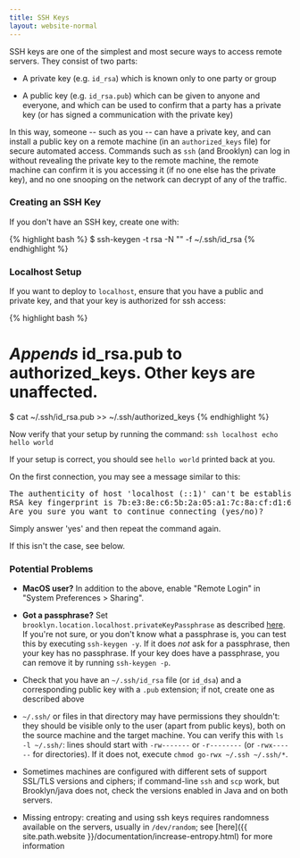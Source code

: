 ```yaml
---
title: SSH Keys
layout: website-normal
---
```


SSH keys are one of the simplest and most secure ways to access remote servers.
They consist of two parts:

* A private key (e.g. `id_rsa`) which is known only to one party or group
  
* A public key (e.g. `id_rsa.pub`) which can be given to anyone and everyone,
  and which can be used to confirm that a party has a private key
  (or has signed a communication with the private key)
  
In this way, someone -- such as you -- can have a private key,
and can install a public key on a remote machine (in an `authorized_keys` file)
for secure automated access.
Commands such as `ssh` (and Brooklyn) can log in without
revealing the private key to the remote machine,
the remote machine can confirm it is you accessing it (if no one else has the private key),
and no one snooping on the network can decrypt of any of the traffic.
 

### Creating an SSH Key

If you don't have an SSH key, create one with:

{% highlight bash %}
$ ssh-keygen -t rsa -N "" -f ~/.ssh/id_rsa
{% endhighlight %}


### Localhost Setup

If you want to deploy to `localhost`, ensure that you have a public and private key,
and that your key is authorized for ssh access:

{% highlight bash %}
# _Appends_ id_rsa.pub to authorized_keys. Other keys are unaffected.
$ cat ~/.ssh/id_rsa.pub >> ~/.ssh/authorized_keys
{% endhighlight %}

Now verify that your setup by running the command: `ssh localhost echo hello world`

If your setup is correct, you should see `hello world` printed back at you.

On the first connection, you may see a message similar to this:

<pre>
The authenticity of host 'localhost (::1)' can't be established.
RSA key fingerprint is 7b:e3:8e:c6:5b:2a:05:a1:7c:8a:cf:d1:6a:83:c2:ad.
Are you sure you want to continue connecting (yes/no)?
</pre>

Simply answer 'yes' and then repeat the command again.

If this isn't the case, see below. 




### Potential Problems

* **MacOS user?** In addition to the above, enable "Remote Login" in "System Preferences > Sharing".

* **Got a passphrase?** Set `brooklyn.location.localhost.privateKeyPassphrase`
  as described [here](index.html#os-setup).
  If you're not sure, or you don't know what a passphrase is, you can test this by executing `ssh-keygen -y`.
  If it does *not* ask for a passphrase, then your key has no passphrase.
  If your key does have a passphrase, you can remove it by running `ssh-keygen -p`.

* Check that you have an `~/.ssh/id_rsa` file (or `id_dsa`) and a corresponding public key with a `.pub` extension;
  if not, create one as described above
  
* `~/.ssh/` or files in that directory may have permissions they shouldn't: 
  they should be visible only to the user (apart from public keys),
  both on the source machine and the target machine.
  You can verify this with `ls -l ~/.ssh/`:  lines should start with `-rw-------` or `-r--------` (or `-rwx------` for directories). 
  If it does not, execute `chmod go-rwx ~/.ssh ~/.ssh/*`.
 
* Sometimes machines are configured with different sets of support SSL/TLS versions and ciphers;
  if command-line `ssh` and `scp` work, but Brooklyn/java does not, check the versions enabled in Java and on both servers.

* Missing entropy: creating and using ssh keys requires randomness available on the servers,
  usually in `/dev/random`; see [here]({{ site.path.website }}/documentation/increase-entropy.html) for more information
